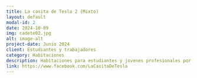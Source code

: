```yaml
---
title: La casita de Tesla 2 (Mixto)
layout: default
modal-id: 2
date: 2024-10-09
img: cadete02.jpg
alt: image-alt
project-date: Junio 2024
client: Estudiantes y trabajadores
category: Habitaciones
description: Habitaciones para estudiantes y jovenes profesionales por tiempos flexibles. Para más información contáctanos a través del formulario de esta web o visítanos en el link de este post.
link: https://www.facebook.com/LaCasitaDeTesla
---
```

